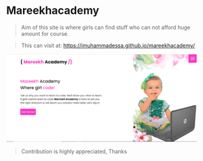 # Mareekhacademy

> Aim of this site is where girls can find stuff who can not afford huge amount for course.

> This can visit at: https://imuhammadessa.github.io/mareekhacademy/

![Site Look](images/mareekhacademy.png)

> Contribution is highly appreciated, Thanks
